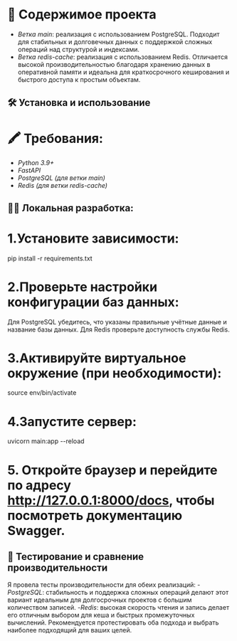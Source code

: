 
# 📌 Содержимое проекта
 - *Ветка main*: реализация с использованием PostgreSQL. Подходит для стабильных и долговечных данных с поддержкой сложных операций над структурой и индексами.
 - *Ветка redis-cache*: реализация с использованием Redis. Отличается высокой производительностью благодаря хранению данных в оперативной памяти и идеальна для краткосрочного кеширования и быстрого доступа к простым объектам.
## 🛠️ Установка и использование
# 🖍️ Требования:
 - *Python 3.9+*
 - *FastAPI*
 - *PostgreSQL (для ветки main)*
 - *Redis (для ветки redis-cache)*
## 👨‍💻 Локальная разработка:
  # 1.Установите зависимости:
  pip install -r requirements.txt
  # 2.Проверьте настройки конфигурации баз данных:
  Для PostgreSQL убедитесь, что указаны правильные учётные данные и название базы данных.
  Для Redis проверьте доступность службы Redis.
  # 3.Активируйте виртуальное окружение (при необходимости):
  source env/bin/activate
  # 4.Запустите сервер:
  uvicorn main:app --reload
  # 5. Откройте браузер и перейдите по адресу http://127.0.0.1:8000/docs, чтобы посмотреть документацию Swagger.
## 🧐 Тестирование и сравнение производительности
Я провела тесты производительности для обеих реализаций:
  -*PostgreSQL*: стабильность и поддержка сложных операций делают этот вариант идеальным для долгосрочных проектов с большим количеством записей.
  -*Redis*: высокая скорость чтения и запись делает его отличным выбором для кеша и быстрых промежуточных вычислений.
  Рекомендуется протестировать оба подхода и выбрать наиболее подходящий для ваших целей.
